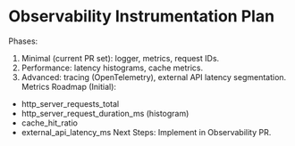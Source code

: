 # Observability Instrumentation Plan
Phases:
1. Minimal (current PR set): logger, metrics, request IDs.
2. Performance: latency histograms, cache metrics.
3. Advanced: tracing (OpenTelemetry), external API latency segmentation.
Metrics Roadmap (Initial):
- http_server_requests_total
- http_server_request_duration_ms (histogram)
- cache_hit_ratio
- external_api_latency_ms
Next Steps: Implement in Observability PR.